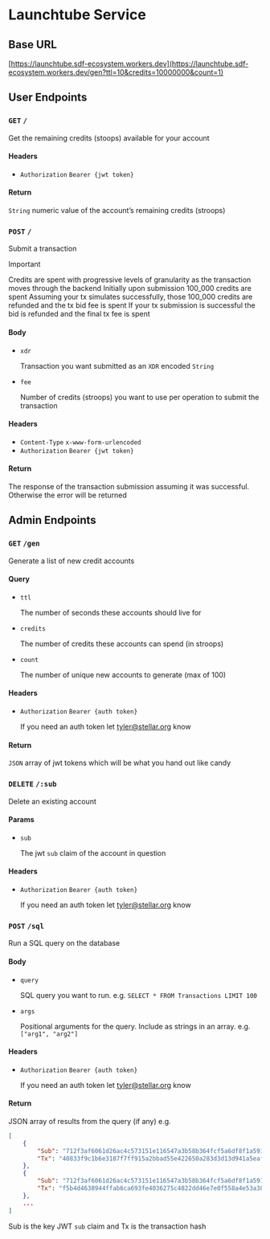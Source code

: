 # Launchtube Service

## Base URL

[https://launchtube.sdf-ecosystem.workers.dev](https://launchtube.sdf-ecosystem.workers.dev/gen?ttl=10&credits=10000000&count=1)

## User Endpoints

### `GET` `/`

Get the remaining credits (stoops) available for your account

#### Headers

- `Authorization` `Bearer {jwt token}`

#### Return

`String` numeric value of the account’s remaining credits (stroops)

### `POST` `/`

Submit a transaction

> [!IMPORTANT]  
> Credits are spent with progressive levels of granularity as the transaction moves through the backend
> Initially upon submission 100_000 credits are spent
> Assuming your tx simulates successfully, those 100_000 credits are refunded and the tx bid fee is spent
> If your tx submission is successful the bid is refunded and the final tx fee is spent 

#### Body

- `xdr`
    
    Transaction you want submitted as an `XDR` encoded `String`
    
- `fee`
    
    Number of credits (stroops) you want to use per operation to submit the transaction
    

#### Headers

- `Content-Type` `x-www-form-urlencoded`
- `Authorization` `Bearer {jwt token}`

#### Return

The response of the transaction submission assuming it was successful. Otherwise the error will be returned

## Admin Endpoints

### `GET` `/gen`

Generate a list of new credit accounts

#### Query

- `ttl`
    
    The number of seconds these accounts should live for
    
- `credits`
    
    The number of credits these accounts can spend (in stroops)
    
- `count`
    
    The number of unique new accounts to generate (max of 100)
    

#### Headers

- `Authorization` `Bearer {auth token}`
    
    If you need an auth token let [tyler@stellar.org](mailto:tyler@stellar.org) know
    

#### Return

`JSON` array of jwt tokens which will be what you hand out like candy

### `DELETE` `/:sub`

Delete an existing account

#### Params

- `sub`
    
    The jwt `sub` claim of the account in question
    

#### Headers

- `Authorization` `Bearer {auth token}`
    
    If you need an auth token let [tyler@stellar.org](mailto:tyler@stellar.org) know

### `POST` `/sql`

Run a SQL query on the database

#### Body

- `query`
    
    SQL query you want to run. e.g. `SELECT * FROM Transactions LIMIT 100`
    
- `args`
    
    Positional arguments for the query. Include as strings in an array. e.g. `["arg1", "arg2"]`
    

#### Headers

- `Authorization` `Bearer {auth token}`
    
    If you need an auth token let [tyler@stellar.org](mailto:tyler@stellar.org) know

#### Return

JSON array of results from the query (if any)
e.g.
```json
[
    {
        "Sub": "712f3af6061d26ac4c573151e116547a3b58b364fcf5a6df8f1a5916d540cae3",
        "Tx": "40833f9c1b6e3187f7ff915a2bbad55e422650a283d3d13d941a5eaf81abaed7"
    },
    {
        "Sub": "712f3af6061d26ac4c573151e116547a3b58b364fcf5a6df8f1a5916d540cae3",
        "Tx": "f5b4d4638944ffab6ca693fe4036275c4822dd46e7e0f558a4e53a38f704fb45"
    },
    ...
]
```
Sub is the key JWT `sub` claim and Tx is the transaction hash